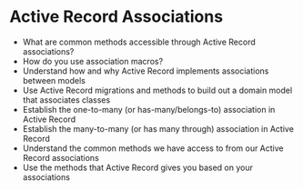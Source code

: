 # Active Record Associations

* What are common methods accessible through Active Record associations?
* How do you use association macros?
* Understand how and why Active Record implements associations between models
* Use Active Record migrations and methods to build out a domain model that associates classes
* Establish the one-to-many (or has-many/belongs-to) association in Active Record
* Establish the many-to-many (or has many through) association in Active Record
* Understand the common methods we have access to from our Active Record associations
* Use the methods that Active Record gives you based on your associations